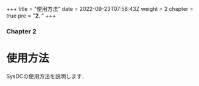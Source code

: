 +++
title = "使用方法"
date = 2022-09-23T07:58:43Z
weight = 2
chapter = true
pre = "<b>2. </b>"
+++

### Chapter 2

# 使用方法

SysDCの使用方法を説明します．
